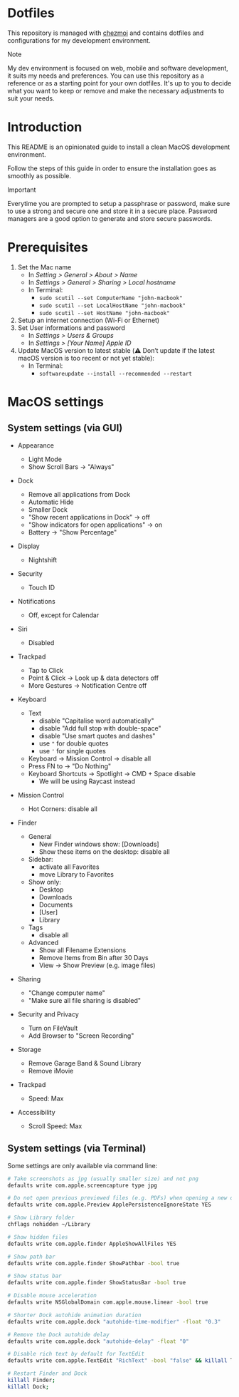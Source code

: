 # Dotfiles

This repository is managed with [chezmoi](https://github.com/twpayne/chezmoi) and contains dotfiles and configurations for my development environment.

> [!NOTE]  
> My dev environment is focused on web, mobile and software development, it suits my needs and preferences.
> You can use this repository as a reference or as a starting point for your own dotfiles.
> It's up to you to decide what you want to keep or remove and make the necessary adjustments to suit your needs.

# Introduction

This README is an opinionated guide to install a clean MacOS development environment.

Follow the steps of this guide in order to ensure the installation goes as smoothly as possible.

> [!IMPORTANT]  
> Everytime you are prompted to setup a passphrase or password, make sure to use a strong and secure one and store it in a secure place.
> Password managers are a good option to generate and store secure passwords.

# Prerequisites

1. Set the Mac name
   - In _Setting > General > About > Name_
   - In _Settings > General > Sharing > Local hostname_
   - In Terminal:
     - `sudo scutil --set ComputerName "john-macbook"`
     - `sudo scutil --set LocalHostName "john-macbook"`
     - `sudo scutil --set HostName "john-macbook"`
2. Setup an internet connection (Wi-Fi or Ethernet)
3. Set User informations and password
   - In _Settings > Users & Groups_
   - In _Settings > [Your Name] Apple ID_
4. Update MacOS version to latest stable (⚠️ Don’t update if the latest macOS version is too recent or not yet stable):
   - In Terminal:
     - `softwareupdate --install --recommended --restart`

# MacOS settings

## System settings (via GUI)

- Appearance
  - Light Mode
  - Show Scroll Bars -> "Always"
- Dock

  - Remove all applications from Dock
  - Automatic Hide
  - Smaller Dock
  - "Show recent applications in Dock" -> off
  - "Show indicators for open applications" -> on
  - Battery -> "Show Percentage"

- Display
  - Nightshift
- Security
  - Touch ID
- Notifications
  - Off, except for Calendar
- Siri
  - Disabled
- Trackpad
  - Tap to Click
  - Point & Click -> Look up & data detectors off
  - More Gestures -> Notification Centre off
- Keyboard
  - Text
    - disable "Capitalise word automatically"
    - disable "Add full stop with double-space"
    - disable "Use smart quotes and dashes"
    - use `"` for double quotes
    - use `'` for single quotes
  - Keyboard -> Mission Control -> disable all
  - Press FN to -> "Do Nothing"
  - Keyboard Shortcuts -> Spotlight -> CMD + Space disable
    - We will be using Raycast instead
- Mission Control
  - Hot Corners: disable all
- Finder
  - General
    - New Finder windows show: [Downloads]
    - Show these items on the desktop: disable all
  - Sidebar:
    - activate all Favorites
    - move Library to Favorites
  - Show only:
    - Desktop
    - Downloads
    - Documents
    - [User]
    - Library
  - Tags
    - disable all
  - Advanced
    - Show all Filename Extensions
    - Remove Items from Bin after 30 Days
    - View -> Show Preview (e.g. image files)
- Sharing
  - "Change computer name"
  - "Make sure all file sharing is disabled"
- Security and Privacy
  - Turn on FileVault
  - Add Browser to "Screen Recording"
- Storage
  - Remove Garage Band & Sound Library
  - Remove iMovie
- Trackpad
  - Speed: Max
- Accessibility
  - Scroll Speed: Max

## System settings (via Terminal)

Some settings are only available via command line:

```bash
# Take screenshots as jpg (usually smaller size) and not png
defaults write com.apple.screencapture type jpg

# Do not open previous previewed files (e.g. PDFs) when opening a new one
defaults write com.apple.Preview ApplePersistenceIgnoreState YES

# Show Library folder
chflags nohidden ~/Library

# Show hidden files
defaults write com.apple.finder AppleShowAllFiles YES

# Show path bar
defaults write com.apple.finder ShowPathbar -bool true

# Show status bar
defaults write com.apple.finder ShowStatusBar -bool true

# Disable mouse acceleration
defaults write NSGlobalDomain com.apple.mouse.linear -bool true

# Shorter Dock autohide animation duration
defaults write com.apple.dock "autohide-time-modifier" -float "0.3"

# Remove the Dock autohide delay
defaults write com.apple.dock "autohide-delay" -float "0"

# Disable rich text by default for TextEdit
defaults write com.apple.TextEdit "RichText" -bool "false" && killall TextEdit

# Restart Finder and Dock
killall Finder;
killall Dock;
```
